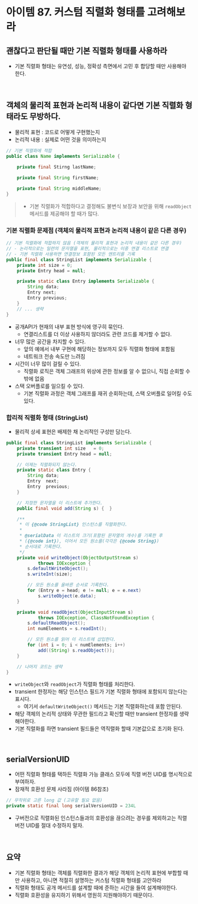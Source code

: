# 아이템 87. 커스텀 직렬화 형태를 고려해보라

## 괜찮다고 판단될 때만 기본 직렬화 형태를 사용하라
- 기본 직렬화 형태는 유연성, 성능, 정확성 측면에서 고민 후 합당할 때만 사용해야 한다.

<br/>

## 객체의 물리적 표현과 논리적 내용이 같다면 기본 직렬화 형태라도 무방하다.
- 물리적 표현 : 코드로 어떻게 구현했는지
- 논리적 내용 : 실제로 어떤 것을 의미하는지

```java
// 기본 직렬화에 적합
public class Name implements Serializable {
    
    private final Stirng lastName;

    private final String firstName;

    private final String middleName;
}
```
> - 기본 직렬화가 적합하다고 결정해도 불변식 보장과 보안을 위해 `readObject` 메서드를 제공해야 할 때가 많다.


### 기본 직렬화 문제점 (객체의 물리적 표현과 논리적 내용이 같은 다른 경우)
```java
// 기본 직렬화에 적합하지 않음 (객체의 물리적 표현과 논리적 내용이 같은 다른 경우)
// - 논리적으로는 일련의 문자열을 표현, 물리적으로는 이중 연결 리스트로 연결
// - 기본 직렬화 사용하면 연결정보 포함된 모든 엔트리를 기록
public final class StringList implements Serializable {
    private int size = 0;
    private Entry head = null;

    private static class Entry implements Serializable {
        String data;
        Entry next;
        Entry previous;
    }
    // ... 생략
}
```
- 공개API가 현재의 내부 표현 방식에 영구히 묶인다.
  - 연결리스트를 더 이상 사용하지 않더라도 관련 코드를 제거할 수 없다.
- 너무 많은 공간을 차지할 수 있다.
  - 앞의 예에서 내부 구현에 해당하는 정보까지 모두 직렬화 형태에 포함됨
  - 네트워크 전송 속도만 느려짐
- 시간이 너무 많이 걸릴 수 있다.
  - 직렬화 로직은 객체 그래프의 위상에 관한 정보를 알 수 없으니, 직접 순회할 수 밖에 없음
- 스택 오버플로를 일으킬 수 있다.
  - 기본 직렬화 과정은 객체 그래프를 재귀 순회하는데, 스택 오버플로 일어킬 수도 있다.


### 합리적 직렬화 형태 (StringList)
- 물리적 상세 표현은 배제한 채 논리적인 구성만 담는다.
```java
public final class StringList implements Serializable {
    private transient int size   = 0;
    private transient Entry head = null;

    // 이제는 직렬화되지 않는다.
    private static class Entry {
        String data;
        Entry  next;
        Entry  previous;
    }

    // 지정한 문자열을 이 리스트에 추가한다.
    public final void add(String s) {  }

    /**
     * 이 {@code StringList} 인스턴스를 직렬화한다.
     *
     * @serialData 이 리스트의 크기(포함된 문자열의 개수)를 기록한 후
     * ({@code int}), 이어서 모든 원소를(각각은 {@code String})
     * 순서대로 기록한다.
     */
    private void writeObject(ObjectOutputStream s)
            throws IOException {
        s.defaultWriteObject();
        s.writeInt(size);

        // 모든 원소를 올바른 순서로 기록한다.
        for (Entry e = head; e != null; e = e.next)
            s.writeObject(e.data);
    }

    private void readObject(ObjectInputStream s)
            throws IOException, ClassNotFoundException {
        s.defaultReadObject();
        int numElements = s.readInt();

        // 모든 원소를 읽어 이 리스트에 삽입한다.
        for (int i = 0; i < numElements; i++)
            add((String) s.readObject());
    }

    // 나머지 코드는 생략
}
```
- `writeObject`와 `readObject`가 직렬화 형태를 처리한다.
- transient 한정자는 해당 인스턴스 필드가 기본 직렬화 형태에 포함되지 않는다는 표시다. 
  - 여기서 `defaultWriteObject()` 메서드는 기본 직렬화하는데 포함 안된다.
- 해당 객체의 논리적 상태와 무관한 필드라고 확신할 때만 transient 한정자를 생략해야한다.
- 기본 직렬화를 하면 transient 필드들은 역직렬화 할때 기본값으로 초기화 된다. 

<br/>

## serialVersionUID
- 어떤 직렬화 형태를 택하든 직렬화 가능 클래스 모두에 직렬 버전 UID를 명시적으로 부여하자.
- 잠재적 호환성 문제 사라짐 (아이템 86참조)
```java
// 무작위로 고른 long 값 (고유할 필요 없음)
private static final long serialVersionUID = 234L
```
- 구버전으로 직렬화된 인스턴스들과의 호환성을 끊으려는 경우를 제외하고는 직렬 버전 UID를 절대 수정하지 말자. 


<br/>

## 요약
- 기본 직렬화 형태는 객체를 직렬화한 결과가 해당 객체의 논리적 표현에 부합할 때만 사용하고, 아니면 적절히 설명하는 커스텀 직렬화 형태를 고안하라
- 직렬화 형태도 공개 메서드를 설계할 때에 준하는 시간을 들여 설계해야한다.
- 직렬화 호환성을 유지하기 위해서 영원히 지원해야하기 때문이다.